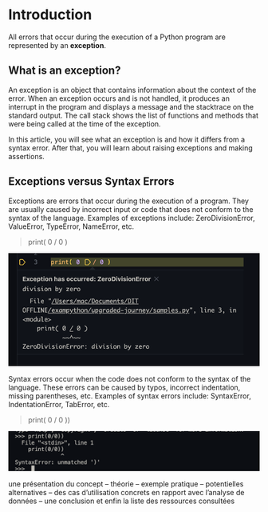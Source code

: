 # Introduction

All errors that occur during the execution of a Python program are represented by an **exception**.

## What is an exception?

An exception is an object that contains information about the context of the error. When an exception occurs and is not handled, it produces an interrupt in the program and displays a message and the stacktrace on the standard output. The call stack shows the list of functions and methods that were being called at the time of the exception.

In this article, you will see what an exception is and how it differs from a syntax error. After that, you will learn about raising exceptions and making assertions.

## Exceptions versus Syntax Errors

Exceptions are errors that occur during the execution of a program. They are usually caused by incorrect input or code that does not conform to the syntax of the language. Examples of exceptions include: ZeroDivisionError, ValueError, TypeError, NameError, etc.
>print( 0 / 0 )

![The execption!](/img/2023-03-0312.53.47.png "Expetioncs")

Syntax errors occur when the code does not conform to the syntax of the language. These errors can be caused by typos, incorrect indentation, missing parentheses, etc. Examples of syntax errors include: SyntaxError, IndentationError, TabError, etc.

>print( 0 / 0 ))

![The Errors!](/img/2023-03-0313.06.27.png "Errors")









une présentation du concept
– théorie
– exemple pratique
– potentielles alternatives
– des cas d’utilisation concrets en rapport avec l’analyse de données
– une conclusion et enfin la liste des ressources consultées